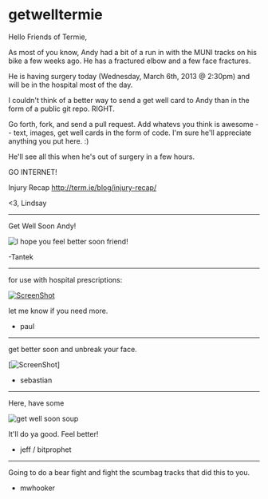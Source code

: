 getwelltermie
=============

Hello Friends of Termie,

As most of you know, Andy had a bit of a run in with the MUNI tracks on his bike a few weeks ago. He has a fractured elbow and a few face fractures.

He is having surgery today (Wednesday, March 6th, 2013 @ 2:30pm) and will be in the hospital most of the day.

I couldn't think of a better way to send a get well card to Andy than in the form of a public git repo. RIGHT.

Go forth, fork, and send a pull request. Add whatevs you think is awesome -- text, images, get well cards in the form of code. I'm sure he'll appreciate anything you put here. :)

He'll see all this when he's out of surgery in a few hours.

GO INTERNET!

Injury Recap http://term.ie/blog/injury-recap/

<3, 
Lindsay

----

Get Well Soon Andy!

![I hope you feel better soon friend!](http://img.vmessages.com/get-well-soon/10.gif)

 -Tantek

----


for use with hospital prescriptions:


[![ScreenShot](https://raw.github.com/pauloppenheim/getwelltermie/master/img/what_is_this_a_youtube_video_or_something.png)](http://youtu.be/Mf6JCpJjdiY)

let me know if you need more.

+ paul


----

get better soon and unbreak your face.

[![ScreenShot](https://raw.github.com/bastih/getwelltermie/master/img/beer.jpg)]

+ sebastian

----

Here, have some

![get well soon soup](http://i.imgur.com/uNIXTBM.jpg)

It'll do ya good. Feel better!

+ jeff / bitprophet

----

Going to do a bear fight and fight the scumbag tracks that did this to you.

+ mwhooker
